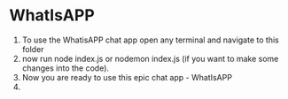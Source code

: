 # WhatIsAPP
1. To use the WhatisAPP chat app open any terminal and navigate to this folder
2. now run node index.js or nodemon index.js (if you want to make some changes into the code).
3. Now you are ready to use this epic chat app - WhatIsAPP
4. 
